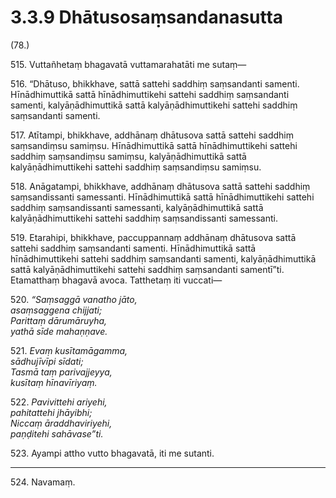 # 3.3.9 Dhātusosaṃsandanasutta

(78.)

515\. Vuttañhetaṃ bhagavatā vuttamarahatāti me sutaṃ—

516\. “Dhātuso, bhikkhave, sattā sattehi saddhiṃ saṃsandanti samenti. Hīnādhimuttikā sattā hīnādhimuttikehi sattehi saddhiṃ saṃsandanti samenti, kalyāṇādhimuttikā sattā kalyāṇādhimuttikehi sattehi saddhiṃ saṃsandanti samenti.

517\. Atītampi, bhikkhave, addhānaṃ dhātusova sattā sattehi saddhiṃ saṃsandiṃsu samiṃsu. Hīnādhimuttikā sattā hīnādhimuttikehi sattehi saddhiṃ saṃsandiṃsu samiṃsu, kalyāṇādhimuttikā sattā kalyāṇādhimuttikehi sattehi saddhiṃ saṃsandiṃsu samiṃsu.

518\. Anāgatampi, bhikkhave, addhānaṃ dhātusova sattā sattehi saddhiṃ saṃsandissanti samessanti. Hīnādhimuttikā sattā hīnādhimuttikehi sattehi saddhiṃ saṃsandissanti samessanti, kalyāṇādhimuttikā sattā kalyāṇādhimuttikehi sattehi saddhiṃ saṃsandissanti samessanti.

519\. Etarahipi, bhikkhave, paccuppannaṃ addhānaṃ dhātusova sattā sattehi saddhiṃ saṃsandanti samenti. Hīnādhimuttikā sattā hīnādhimuttikehi sattehi saddhiṃ saṃsandanti samenti, kalyāṇādhimuttikā sattā kalyāṇādhimuttikehi sattehi saddhiṃ saṃsandanti samentī”ti. Etamatthaṃ bhagavā avoca. Tatthetaṃ iti vuccati—

520\. _“Saṃsaggā vanatho jāto,_  
_asaṃsaggena chijjati;_  
_Parittaṃ dārumāruyha,_  
_yathā sīde mahaṇṇave._  

521\. _Evaṃ kusītamāgamma,_  
_sādhujīvīpi sīdati;_  
_Tasmā taṃ parivajjeyya,_  
_kusītaṃ hīnavīriyaṃ._  

522\. _Pavivittehi ariyehi,_  
_pahitattehi jhāyibhi;_  
_Niccaṃ āraddhaviriyehi,_  
_paṇḍitehi sahāvase”ti._  

523\. Ayampi attho vutto bhagavatā, iti me sutanti.

---

524\. Navamaṃ.
